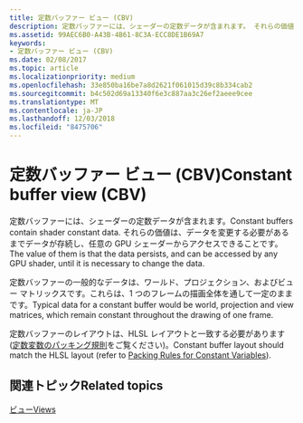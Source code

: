 ```yaml
---
title: 定数バッファー ビュー (CBV)
description: 定数バッファーには、シェーダーの定数データが含まれます。 それらの価値は、データを変更する必要があるまでデータが存続し、任意の GPU シェーダーからアクセスできることです。
ms.assetid: 99AEC6B0-A43B-4B61-8C3A-ECC8DE1B69A7
keywords:
- 定数バッファー ビュー (CBV)
ms.date: 02/08/2017
ms.topic: article
ms.localizationpriority: medium
ms.openlocfilehash: 33e850ba16be7a8d2621f061015d39c8b334cab2
ms.sourcegitcommit: b4c502d69a13340f6e3c887aa3c26ef2aeee9cee
ms.translationtype: MT
ms.contentlocale: ja-JP
ms.lasthandoff: 12/03/2018
ms.locfileid: "8475706"
---
```

# <a name="constant-buffer-view-cbv"></a><span data-ttu-id="cf3b8-105">定数バッファー ビュー (CBV)</span><span class="sxs-lookup"><span data-stu-id="cf3b8-105">Constant buffer view (CBV)</span></span>


<span data-ttu-id="cf3b8-106">定数バッファーには、シェーダーの定数データが含まれます。</span><span class="sxs-lookup"><span data-stu-id="cf3b8-106">Constant buffers contain shader constant data.</span></span> <span data-ttu-id="cf3b8-107">それらの価値は、データを変更する必要があるまでデータが存続し、任意の GPU シェーダーからアクセスできることです。</span><span class="sxs-lookup"><span data-stu-id="cf3b8-107">The value of them is that the data persists, and can be accessed by any GPU shader, until it is necessary to change the data.</span></span>

<span data-ttu-id="cf3b8-108">定数バッファーの一般的なデータは、ワールド、プロジェクション、およびビュー マトリックスです。これらは、1 つのフレームの描画全体を通して一定のままです。</span><span class="sxs-lookup"><span data-stu-id="cf3b8-108">Typical data for a constant buffer would be world, projection and view matrices, which remain constant throughout the drawing of one frame.</span></span>

<span data-ttu-id="cf3b8-109">定数バッファーのレイアウトは、HLSL レイアウトと一致する必要があります ([定数変数のパッキング規則](https://msdn.microsoft.com/library/windows/desktop/bb509632.aspx)をご覧ください)。</span><span class="sxs-lookup"><span data-stu-id="cf3b8-109">Constant buffer layout should match the HLSL layout (refer to [Packing Rules for Constant Variables](https://msdn.microsoft.com/library/windows/desktop/bb509632.aspx)).</span></span>

## <a name="span-idrelated-topicsspanrelated-topics"></a><span data-ttu-id="cf3b8-110"><span id="related-topics"></span>関連トピック</span><span class="sxs-lookup"><span data-stu-id="cf3b8-110"><span id="related-topics"></span>Related topics</span></span>


[<span data-ttu-id="cf3b8-111">ビュー</span><span class="sxs-lookup"><span data-stu-id="cf3b8-111">Views</span></span>](views.md)

 

 




